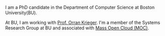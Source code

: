 I am a PhD candidate in the Department of Computer Science at Boston University(BU).

At BU, I am working with <a href="http://okrieg.github.io/">Prof. Orran Krieger</a>.
I'm a member of the Systems Research Group at BU and associated with <a target="_blank" href="https://massopen.cloud/">Mass Open Cloud (MOC)</a>.  

